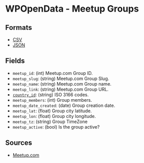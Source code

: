 # WPOpenData - Meetup Groups

## Formats

- [CSV](meetup_groups.csv)
- [JSON](meetup_groups.json)

## Fields

- `meetup_id`: (int) Meetup.com Group ID.
- `meetup_slug`: (string) Meetup.com Group Slug.
- `meetup_name`: (string) Meetup.com Group name.
- `meetup_link`: (string) Meetup.com Group URL.
- [`country_id`](/country/): (string) ISO 3166 codes.
- `meetup_members`: (int) Group members.
- `meetup_date_created`: (date) Group creation date.
- `meetup_lat`: (float) Group city latitude.
- `meetup_lon`: (float) Group city longitude.
- `meetup_tz`: (string) Group TimeZone
- `meetup_active`: (bool) Is the group active?

## Sources

- [Meetup.com](https://www.meetup.com/)